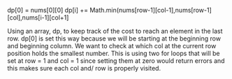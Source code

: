dp[0] = nums[0][0]
dp[i] += Math.min(nums[row-1][col-1],nums[row-1][col],nums[i-1][col+1]
  
  
Using an array, dp, to keep track of the cost to reach an element in the last row. dp[0] is set this way because we will be starting at the beginning row and beginning column. We want to check at which col at the current row position holds the smallest number. This is using two for loops that will be set at row = 1 and col = 1 since setting them at zero would return errors and this makes sure each col and/ row is properly visited.
